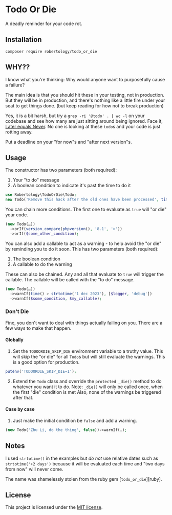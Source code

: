 # Todo Or Die

A deadly reminder for your code rot.


## Installation

`composer require robertology/todo_or_die`


## WHY??

I know what you're thinking: Why would anyone want to purposefully cause a failure?

The main idea is that you should hit these in your testing, not in production. But they will be in production, and there's nothing like a little fire under your seat to get things done. (but keep reading for how not to break production)

Yes, it is a bit harsh, but try a `grep -ri '@todo' . | wc -l` on your codebase and see how many are just sitting around being ignored. Face it, [Later equals Never](http://on-agile.blogspot.com/2007/04/why-you-wont-fix-it-later.html). No one is looking at these `todo`s and your code is just rotting away.

Put a deadline on your "for now"s and "after next version"s.


## Usage

The constructor has two parameters (both required):
1. Your "to do" message
2. A boolean condition to indicate it's past the time to do it
```php
use Robertology\TodoOrDie\Todo;
new Todo('Remove this hack after the old ones have been processed', time() > strtotime('1 jan 2024'));
```

You can chain more conditions. The first one to evaluate as `true` will "or die" your code.
```php
(new Todo(…))
  ->orIf(version_compare(phpversion(), '8.1', '>'))
  ->orIf($some_other_condition);
```

You can also add a callable to act as a warning - to help avoid the "or die" by reminding you to do it soon. This has two parameters (both required):
1. The boolean condition
2. A callable to do the warning

These can also be chained. Any and all that evaluate to `true` will trigger the callable.
The callable will be called with the "to do" message.
```php
(new Todo(…))
  ->warnIf(time() > strtotime('1 dec 2023'), [$logger, 'debug'])
  ->warnIf($some_condition, $my_callable);
```

### Don't Die

Fine, you don't want to deal with things actually failing on you. There are a few ways to make that happen.

#### Globally

1. Set the `TODOORDIE_SKIP_DIE` environment variable to a truthy value. This will skip the "or die" for all `Todo`s but will still evaluate the warnings. This is a good option for production.
```php
putenv('TODOORDIE_SKIP_DIE=1');
```


2. Extend the `Todo` class and override the `protected _die()` method to do whatever you want it to do. Note: `_die()` will only be called once, when the first "die" condition is met Also, none of the warnings be triggered after that.

#### Case by case
1. Just make the initial condition be `false` and add a warning.
```php
(new Todo('Zhu Li, do the thing', false))->warnIf(…);
```


## Notes

I used `strtotime()` in the examples but *do not* use relative dates such as `strtotime('+2 days')` because it will be evaluated each time and "two days from now" will never come.

The name was shamelessly stolen from the ruby gem [`todo_or_die`][ruby].


## License

This project is licensed under the [MIT license](LICENSE).

